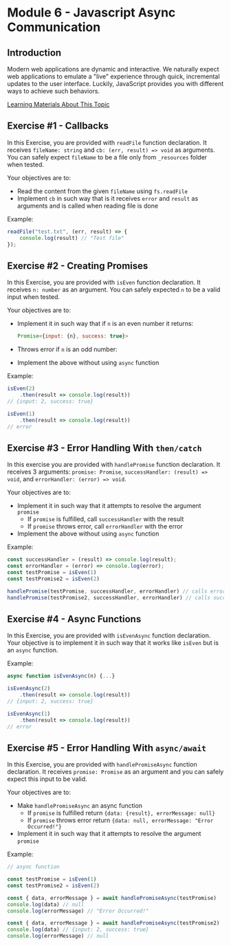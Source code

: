 # Module 6 - Javascript Async Communication

## Introduction

Modern web applications are dynamic and interactive. We naturally expect web applications to emulate a "live" experience through quick, incremental updates to the user interface. Luckily, JavaScript provides you with different ways to achieve such behaviors.

[Learning Materials About This Topic](https://www.notion.so/mkit/JavaScript-Async-Communication-e49a7d0439394e9b8c09b91fe313c007)

## Exercise #1 - Callbacks

In this Exercise, you are provided with `readFile` function declaration. It receives `fileName: string` and `cb: (err, result) => void` as arguments. You can safely expect `fileName` to be a file only from `_resources` folder when tested.

Your objectives are to:

- Read the content from the given `fileName` using `fs.readFile`
- Implement `cb` in such way that is it receives `error` and `result` as arguments and is called when reading file is done

Example:

```js
readFile("test.txt", (err, result) => {
    console.log(result) // "Test file"
});
```

## Exercise #2 - Creating Promises

In this Exercise, you are provided with `isEven` function declaration. It receives `n: number` as an argument. You can safely expected `n` to be a valid input when tested.

Your objectives are to:

- Implement it in such way that if `n` is an even number it returns:
  
  ```javascript
  Promise<{input: {n}, success: true}>
  ```

- Throws error if `n` is an odd number:
- Implement the above without using `async` function

Example:

```javascript
isEven(2)
    .then(result => console.log(result))
// {input: 2, success: true}

isEven(1)
    .then(result => console.log(result))
// error

```

## Exercise #3 - Error Handling With `then/catch`

In this exercise you are provided with `handlePromise` function declaration. It receives 3 arguments: `promise: Promise`, `successHandler: (result) => void`, and `errorHandler: (error) => void`.

Your objectives are to:

- Implement it in such way that it attempts to resolve the argument `promise`
  - If `promise` is fulfilled, call `successHandler` with the result
  - If `promise` throws error, call `errorHandler` with the error
- Implement the above without using `async` function

Example:

```javascript
const successHandler = (result) => console.log(result);
const errorHandler = (error) => console.log(error);
const testPromise = isEven(1)
const testPromise2 = isEven(2)

handlePromise(testPromise, successHandler, errorHandler) // calls errorHandler()
handlePromise(testPromise2, successHandler, errorHandler) // calls successHandler()  
```

## Exercise #4 - Async Functions

In this Exercise, you are provided with `isEvenAsync` function declaration. Your objective is to implement it in such way that it works like `isEven` but is an `async` function.

Example:

```javascript
async function isEvenAsync(n) {...}

isEvenAsync(2)
    .then(result => console.log(result))
// {input: 2, success: true}

isEvenAsync(1)
    .then(result => console.log(result))
// error
```

## Exercise #5 - Error Handling With `async/await`

In this Exercise, you are provided with `handlePromiseAsync` function declaration. It receives `promise: Promise` as an argument and you can safely expect this input to be valid.

Your objectives are to:

- Make `handlePromiseAsync` an async function
  - If `promise` is fulfilled return `{data: {result}, errorMessage: null}`
  - If `promise` throws error return `{data: null, errorMessage: "Error Occurred!"}`
- Implement it in such way that it attempts to resolve the argument `promise`

Example:

```javascript
// async function

const testPromise = isEven(1)
const testPromise2 = isEven(2)

const { data, errorMessage } = await handlePromiseAsync(testPromise)
console.log(data) // null
console.log(errorMessage) // "Error Occurred!"

const { data, errorMessage } = await handlePromiseAsync(testPromise2)
console.log(data) // {input: 2, success: true}
console.log(errorMessage) // null

```
